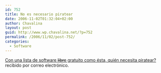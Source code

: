 ```yaml
---
id: 752
title: No es necesario piratear
date: 2006-11-02T01:32:04+02:00
author: Chavalina
layout: post
guid: http://www.wp.chavalina.net/?p=752
permalink: /2006/11/02/post-752/
categories:
  - Software
---
```

<a href="http://tacfug.org/blog/index.cfm?mode=entry&entry=C1205F0E-36D1-E29A-8C7F6B19CDB0060F" target="_blank">Con una lista de software <s>libre</s> gratuito como ésta, quién necesita piratear?</a> recibido por correo electrónico.